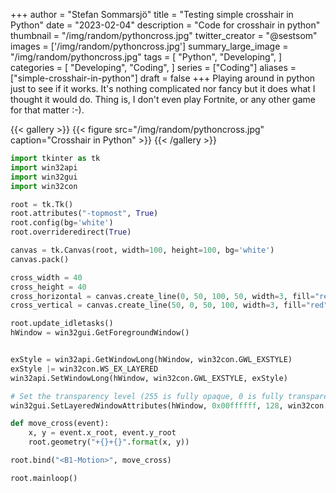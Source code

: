 +++
author = "Stefan Sommarsjö"
title = "Testing simple crosshair in Python"
date = "2023-02-04"
description = "Code for crosshair in python"
thumbnail = "/img/random/pythoncross.jpg"
twitter_creator = "@sestsom"
images = ['/img/random/pythoncross.jpg']
summary_large_image = "/img/random/pythoncross.jpg"
tags = [
    "Python", "Developing",
]
categories = [
    "Developing",
    "Coding",
]
series = ["Coding"]
aliases = ["simple-crosshair-in-python"]
draft = false
+++
Playing around in python just to see if it works. It's nothing complicated nor fancy but it does what I thought it would do. Thing is, I don't even play Fortnite, or any other game for that matter :-).

{{< gallery >}}
  {{< figure src="/img/random/pythoncross.jpg" caption="Crosshair in Python" >}}
{{< /gallery >}}
<!--more-->

```python
import tkinter as tk
import win32api
import win32gui
import win32con

root = tk.Tk()
root.attributes("-topmost", True)
root.config(bg='white')
root.overrideredirect(True)

canvas = tk.Canvas(root, width=100, height=100, bg='white')
canvas.pack()

cross_width = 40
cross_height = 40
cross_horizontal = canvas.create_line(0, 50, 100, 50, width=3, fill="red")
cross_vertical = canvas.create_line(50, 0, 50, 100, width=3, fill="red")

root.update_idletasks()
hWindow = win32gui.GetForegroundWindow()


exStyle = win32api.GetWindowLong(hWindow, win32con.GWL_EXSTYLE)
exStyle |= win32con.WS_EX_LAYERED
win32api.SetWindowLong(hWindow, win32con.GWL_EXSTYLE, exStyle)

# Set the transparency level (255 is fully opaque, 0 is fully transparent)
win32gui.SetLayeredWindowAttributes(hWindow, 0x00ffffff, 128, win32con.LWA_COLORKEY | win32con.LWA_ALPHA)

def move_cross(event):
    x, y = event.x_root, event.y_root
    root.geometry("+{}+{}".format(x, y))

root.bind("<B1-Motion>", move_cross)

root.mainloop()
```